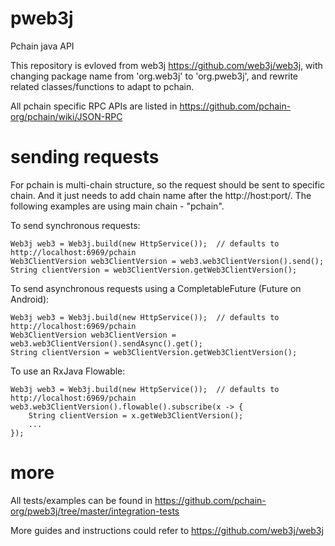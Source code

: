 # pweb3j
Pchain java API

This repository is evloved from web3j https://github.com/web3j/web3j, with changing package name from 'org.web3j' to 'org.pweb3j', and rewrite related classes/functions to adapt to pchain.

All pchain specific RPC APIs are listed in https://github.com/pchain-org/pchain/wiki/JSON-RPC

# sending requests

For pchain is multi-chain structure, so the request should be sent to specific chain. And it just needs to add chain name after the http://host:port/. The following examples are using main chain - "pchain".

To send synchronous requests:

    Web3j web3 = Web3j.build(new HttpService());  // defaults to http://localhost:6969/pchain
    Web3ClientVersion web3ClientVersion = web3.web3ClientVersion().send();
    String clientVersion = web3ClientVersion.getWeb3ClientVersion();

To send asynchronous requests using a CompletableFuture (Future on Android):

    Web3j web3 = Web3j.build(new HttpService());  // defaults to http://localhost:6969/pchain
    Web3ClientVersion web3ClientVersion = web3.web3ClientVersion().sendAsync().get();
    String clientVersion = web3ClientVersion.getWeb3ClientVersion();

To use an RxJava Flowable:

    Web3j web3 = Web3j.build(new HttpService());  // defaults to http://localhost:6969/pchain
    web3.web3ClientVersion().flowable().subscribe(x -> {
        String clientVersion = x.getWeb3ClientVersion();
        ...
    });

# more

All tests/examples can be found in https://github.com/pchain-org/pweb3j/tree/master/integration-tests

More guides and instructions could refer to https://github.com/web3j/web3j
